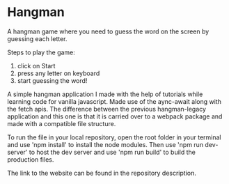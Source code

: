 # Hangman
A hangman game where you need to guess the word on the screen by guessing each letter.

Steps to play the game:
  1. click on Start
  2. press any letter on keyboard
  3. start guessing the word!
  
A simple hangman application I made with the help of tutorials while learning code for vanilla javascript. Made use of the aync-await along with the fetch apis. The difference between the previous hangman-legacy application and this one is that it is carried over to a webpack package and made with a compatible file structure.

To run the file in your local repository, open the root folder in your terminal and use 'npm install' to install the node modules. Then use 'npm run dev-server' to host the dev server and use 'npm run build' to build the production files.

The link to the website can be found in the repository description.
